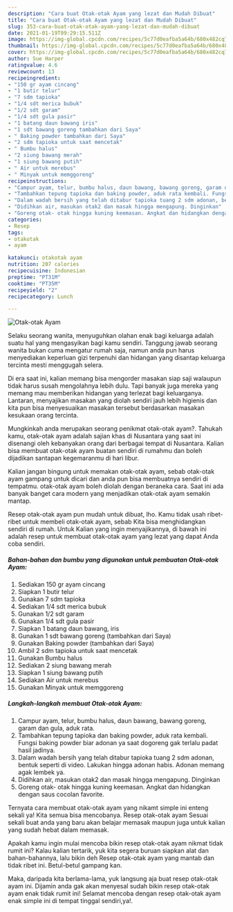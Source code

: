 ```yaml
---
description: "Cara buat Otak-otak Ayam yang lezat dan Mudah Dibuat"
title: "Cara buat Otak-otak Ayam yang lezat dan Mudah Dibuat"
slug: 353-cara-buat-otak-otak-ayam-yang-lezat-dan-mudah-dibuat
date: 2021-01-19T09:29:15.511Z
image: https://img-global.cpcdn.com/recipes/5c77d0eafba5a64b/680x482cq70/otak-otak-ayam-foto-resep-utama.jpg
thumbnail: https://img-global.cpcdn.com/recipes/5c77d0eafba5a64b/680x482cq70/otak-otak-ayam-foto-resep-utama.jpg
cover: https://img-global.cpcdn.com/recipes/5c77d0eafba5a64b/680x482cq70/otak-otak-ayam-foto-resep-utama.jpg
author: Sue Harper
ratingvalue: 4.6
reviewcount: 13
recipeingredient:
- "150 gr ayam cincang"
- "1 butir telur"
- "7 sdm tapioka"
- "1/4 sdt merica bubuk"
- "1/2 sdt garam"
- "1/4 sdt gula pasir"
- "1 batang daun bawang iris"
- "1 sdt bawang goreng tambahkan dari Saya"
- " Baking powder tambahkan dari Saya"
- "2 sdm tapioka untuk saat mencetak"
- " Bumbu halus"
- "2 siung bawang merah"
- "1 siung bawang putih"
- " Air untuk merebus"
- " Minyak untuk memggoreng"
recipeinstructions:
- "Campur ayam, telur, bumbu halus, daun bawang, bawang goreng, garam dan gula, aduk rata."
- "Tambahkan tepung tapioka dan baking powder, aduk rata kembali. Fungsi baking powder biar adonan ya saat dogoreng gak terlalu padat hasil jadinya."
- "Dalam wadah bersih yang telah ditabur tapioka tuang 2 sdm adonan, bentuk seperti di video. Lakukan hingga adonan habis. Adonan memang agak lembek ya."
- "Didihkan air, masukan otak2 dan masak hingga mengapung. Dinginkan"
- "Goreng otak- otak hingga kuning keemasan. Angkat dan hidangkan dengan saus cocolan favorite."
categories:
- Resep
tags:
- otakotak
- ayam

katakunci: otakotak ayam 
nutrition: 207 calories
recipecuisine: Indonesian
preptime: "PT31M"
cooktime: "PT35M"
recipeyield: "2"
recipecategory: Lunch

---
```



![Otak-otak Ayam](https://img-global.cpcdn.com/recipes/5c77d0eafba5a64b/680x482cq70/otak-otak-ayam-foto-resep-utama.jpg)

Selaku seorang wanita, menyuguhkan olahan enak bagi keluarga adalah suatu hal yang mengasyikan bagi kamu sendiri. Tanggung jawab seorang  wanita bukan cuma mengatur rumah saja, namun anda pun harus menyediakan keperluan gizi terpenuhi dan hidangan yang disantap keluarga tercinta mesti menggugah selera.

Di era  saat ini, kalian memang bisa mengorder masakan siap saji walaupun tidak harus susah mengolahnya lebih dulu. Tapi banyak juga mereka yang memang mau memberikan hidangan yang terlezat bagi keluarganya. Lantaran, menyajikan masakan yang diolah sendiri jauh lebih higienis dan kita pun bisa menyesuaikan masakan tersebut berdasarkan masakan kesukaan orang tercinta. 



Mungkinkah anda merupakan seorang penikmat otak-otak ayam?. Tahukah kamu, otak-otak ayam adalah sajian khas di Nusantara yang saat ini disenangi oleh kebanyakan orang dari berbagai tempat di Nusantara. Kalian bisa membuat otak-otak ayam buatan sendiri di rumahmu dan boleh dijadikan santapan kegemaranmu di hari libur.

Kalian jangan bingung untuk memakan otak-otak ayam, sebab otak-otak ayam gampang untuk dicari dan anda pun bisa membuatnya sendiri di tempatmu. otak-otak ayam boleh diolah dengan beraneka cara. Saat ini ada banyak banget cara modern yang menjadikan otak-otak ayam semakin mantap.

Resep otak-otak ayam pun mudah untuk dibuat, lho. Kamu tidak usah ribet-ribet untuk membeli otak-otak ayam, sebab Kita bisa menghidangkan sendiri di rumah. Untuk Kalian yang ingin menyajikannya, di bawah ini adalah resep untuk membuat otak-otak ayam yang lezat yang dapat Anda coba sendiri.

<!--inarticleads1-->

##### Bahan-bahan dan bumbu yang digunakan untuk pembuatan Otak-otak Ayam:

1. Sediakan 150 gr ayam cincang
1. Siapkan 1 butir telur
1. Gunakan 7 sdm tapioka
1. Sediakan 1/4 sdt merica bubuk
1. Gunakan 1/2 sdt garam
1. Gunakan 1/4 sdt gula pasir
1. Siapkan 1 batang daun bawang, iris
1. Gunakan 1 sdt bawang goreng (tambahkan dari Saya)
1. Gunakan  Baking powder (tambahkan dari Saya)
1. Ambil 2 sdm tapioka untuk saat mencetak
1. Gunakan  Bumbu halus
1. Sediakan 2 siung bawang merah
1. Siapkan 1 siung bawang putih
1. Sediakan  Air untuk merebus
1. Gunakan  Minyak untuk memggoreng




<!--inarticleads2-->

##### Langkah-langkah membuat Otak-otak Ayam:

1. Campur ayam, telur, bumbu halus, daun bawang, bawang goreng, garam dan gula, aduk rata.
1. Tambahkan tepung tapioka dan baking powder, aduk rata kembali. Fungsi baking powder biar adonan ya saat dogoreng gak terlalu padat hasil jadinya.
1. Dalam wadah bersih yang telah ditabur tapioka tuang 2 sdm adonan, bentuk seperti di video. Lakukan hingga adonan habis. Adonan memang agak lembek ya.
1. Didihkan air, masukan otak2 dan masak hingga mengapung. Dinginkan
1. Goreng otak- otak hingga kuning keemasan. Angkat dan hidangkan dengan saus cocolan favorite.




Ternyata cara membuat otak-otak ayam yang nikamt simple ini enteng sekali ya! Kita semua bisa mencobanya. Resep otak-otak ayam Sesuai sekali buat anda yang baru akan belajar memasak maupun juga untuk kalian yang sudah hebat dalam memasak.

Apakah kamu ingin mulai mencoba bikin resep otak-otak ayam nikmat tidak rumit ini? Kalau kalian tertarik, yuk kita segera buruan siapkan alat dan bahan-bahannya, lalu bikin deh Resep otak-otak ayam yang mantab dan tidak ribet ini. Betul-betul gampang kan. 

Maka, daripada kita berlama-lama, yuk langsung aja buat resep otak-otak ayam ini. Dijamin anda gak akan menyesal sudah bikin resep otak-otak ayam enak tidak rumit ini! Selamat mencoba dengan resep otak-otak ayam enak simple ini di tempat tinggal sendiri,ya!.

